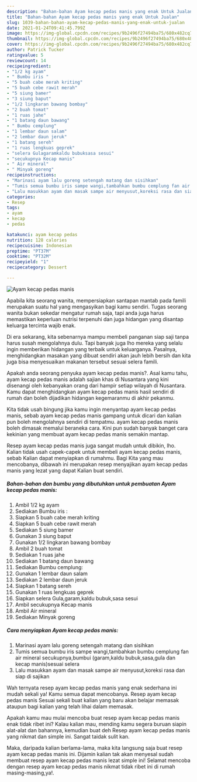 ```yaml
---
description: "Bahan-bahan Ayam kecap pedas manis yang enak Untuk Jualan"
title: "Bahan-bahan Ayam kecap pedas manis yang enak Untuk Jualan"
slug: 1039-bahan-bahan-ayam-kecap-pedas-manis-yang-enak-untuk-jualan
date: 2021-01-24T09:41:45.799Z
image: https://img-global.cpcdn.com/recipes/9b2496f27494ba75/680x482cq70/ayam-kecap-pedas-manis-foto-resep-utama.jpg
thumbnail: https://img-global.cpcdn.com/recipes/9b2496f27494ba75/680x482cq70/ayam-kecap-pedas-manis-foto-resep-utama.jpg
cover: https://img-global.cpcdn.com/recipes/9b2496f27494ba75/680x482cq70/ayam-kecap-pedas-manis-foto-resep-utama.jpg
author: Patrick Tucker
ratingvalue: 5
reviewcount: 14
recipeingredient:
- "1/2 kg ayam"
- " Bumbu iris "
- "5 buah cabe merah kriting"
- "5 buah cebe rawit merah"
- "5 siung bamer"
- "3 siung baput"
- "1/2 lingkaran bawang bombay"
- "2 buah tomat"
- "1 ruas jahe"
- "1 batang daun bawang"
- " Bumbu cemplung"
- "1 lembar daun salam"
- "2 lembar daun jeruk"
- "1 batang sereh"
- "1 ruas lengkuas geprek"
- "selera Gulagaramkaldu bubuksasa sesui"
- "secukupnya Kecap manis"
- " Air mineral"
- " Minyak goreng"
recipeinstructions:
- "Marinasi ayam lalu goreng setengah matang dan sisihkan"
- "Tumis semua bumbu iris sampe wangi,tambahkan bumbu cemplung fan air mineral secukupnya,bumbui (garam,kaldu bubuk,sasa,gula dan kecap manis)sesuai selera"
- "Lalu masukkan ayam dan masak sampe air menyusut,koreksi rasa dan siap di sajikan"
categories:
- Resep
tags:
- ayam
- kecap
- pedas

katakunci: ayam kecap pedas 
nutrition: 128 calories
recipecuisine: Indonesian
preptime: "PT37M"
cooktime: "PT32M"
recipeyield: "1"
recipecategory: Dessert

---
```



![Ayam kecap pedas manis](https://img-global.cpcdn.com/recipes/9b2496f27494ba75/680x482cq70/ayam-kecap-pedas-manis-foto-resep-utama.jpg)

Apabila kita seorang wanita, mempersiapkan santapan mantab pada famili merupakan suatu hal yang mengasyikan bagi kamu sendiri. Tugas seorang  wanita bukan sekedar mengatur rumah saja, tapi anda juga harus memastikan keperluan nutrisi terpenuhi dan juga hidangan yang disantap keluarga tercinta wajib enak.

Di era  sekarang, kita sebenarnya mampu membeli panganan siap saji tanpa harus susah mengolahnya dulu. Tapi banyak juga lho mereka yang selalu ingin memberikan hidangan yang terbaik untuk keluarganya. Pasalnya, menghidangkan masakan yang dibuat sendiri akan jauh lebih bersih dan kita juga bisa menyesuaikan makanan tersebut sesuai selera famili. 



Apakah anda seorang penyuka ayam kecap pedas manis?. Asal kamu tahu, ayam kecap pedas manis adalah sajian khas di Nusantara yang kini disenangi oleh kebanyakan orang dari hampir setiap wilayah di Nusantara. Kamu dapat menghidangkan ayam kecap pedas manis hasil sendiri di rumah dan boleh dijadikan hidangan kegemaranmu di akhir pekanmu.

Kita tidak usah bingung jika kamu ingin menyantap ayam kecap pedas manis, sebab ayam kecap pedas manis gampang untuk dicari dan kalian pun boleh mengolahnya sendiri di tempatmu. ayam kecap pedas manis boleh dimasak memalui beraneka cara. Kini pun sudah banyak banget cara kekinian yang membuat ayam kecap pedas manis semakin mantap.

Resep ayam kecap pedas manis juga sangat mudah untuk dibikin, lho. Kalian tidak usah capek-capek untuk membeli ayam kecap pedas manis, sebab Kalian dapat menyiapkan di rumahmu. Bagi Kita yang mau mencobanya, dibawah ini merupakan resep menyajikan ayam kecap pedas manis yang lezat yang dapat Kalian buat sendiri.

<!--inarticleads1-->

##### Bahan-bahan dan bumbu yang dibutuhkan untuk pembuatan Ayam kecap pedas manis:

1. Ambil 1/2 kg ayam
1. Sediakan  Bumbu iris :
1. Siapkan 5 buah cabe merah kriting
1. Siapkan 5 buah cebe rawit merah
1. Sediakan 5 siung bamer
1. Gunakan 3 siung baput
1. Gunakan 1/2 lingkaran bawang bombay
1. Ambil 2 buah tomat
1. Sediakan 1 ruas jahe
1. Sediakan 1 batang daun bawang
1. Sediakan  Bumbu cemplung:
1. Gunakan 1 lembar daun salam
1. Sediakan 2 lembar daun jeruk
1. Siapkan 1 batang sereh
1. Gunakan 1 ruas lengkuas geprek
1. Siapkan selera Gula,garam,kaldu bubuk,sasa sesui
1. Ambil secukupnya Kecap manis
1. Ambil  Air mineral
1. Sediakan  Minyak goreng




<!--inarticleads2-->

##### Cara menyiapkan Ayam kecap pedas manis:

1. Marinasi ayam lalu goreng setengah matang dan sisihkan
1. Tumis semua bumbu iris sampe wangi,tambahkan bumbu cemplung fan air mineral secukupnya,bumbui (garam,kaldu bubuk,sasa,gula dan kecap manis)sesuai selera
1. Lalu masukkan ayam dan masak sampe air menyusut,koreksi rasa dan siap di sajikan




Wah ternyata resep ayam kecap pedas manis yang enak sederhana ini mudah sekali ya! Kamu semua dapat mencobanya. Resep ayam kecap pedas manis Sesuai sekali buat kalian yang baru akan belajar memasak ataupun bagi kalian yang telah lihai dalam memasak.

Apakah kamu mau mulai mencoba buat resep ayam kecap pedas manis enak tidak ribet ini? Kalau kalian mau, mending kamu segera buruan siapin alat-alat dan bahannya, kemudian buat deh Resep ayam kecap pedas manis yang nikmat dan simple ini. Sangat taidak sulit kan. 

Maka, daripada kalian berlama-lama, maka kita langsung saja buat resep ayam kecap pedas manis ini. Dijamin kalian tak akan menyesal sudah membuat resep ayam kecap pedas manis lezat simple ini! Selamat mencoba dengan resep ayam kecap pedas manis nikmat tidak ribet ini di rumah masing-masing,ya!.

